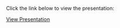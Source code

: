 Click the link below to view the presentation:

[View Presentation](https://docs.google.com/presentation/d/1HNtUduEly2afTuE3SY6CLNdB57Cnrd7M/edit#slide=id.p13)
